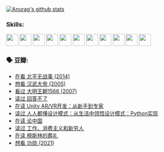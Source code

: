 
[![Anurag's github stats](https://github-readme-stats.vercel.app/api?username=w940853815)](https://github.com/anuraghazra/github-readme-stats)

### Skills:

<code><img height="32" src="https://cdn.jsdelivr.net/npm/simple-icons@v5/icons/python.svg"></code>
<code><img height="32" src="https://cdn.jsdelivr.net/npm/simple-icons@v5/icons/javascript.svg"></code>
<code><img height="32" src="https://cdn.jsdelivr.net/npm/simple-icons@v5/icons/django.svg"></code>
<code><img height="32" src="https://cdn.jsdelivr.net/npm/simple-icons@v5/icons/flask.svg"></code>
<code><img height="32" src="https://cdn.jsdelivr.net/npm/simple-icons@v5/icons/vuetify.svg"></code>
<code><img height="32" src="https://cdn.jsdelivr.net/npm/simple-icons@v5/icons/git.svg"></code>
<code><img height="32" src="https://cdn.jsdelivr.net/npm/simple-icons@v5/icons/docker.svg"></code>
<code><img height="32" src="https://cdn.jsdelivr.net/npm/simple-icons@v5/icons/postgresql.svg"></code>
<code><img height="32" src="https://cdn.jsdelivr.net/npm/simple-icons@v5/icons/elasticsearch.svg"></code>
<code><img height="32" src="https://cdn.jsdelivr.net/npm/simple-icons@v5/icons/macos.svg"></code>
<code><img height="32" src="https://cdn.jsdelivr.net/npm/simple-icons@v5/icons/linux.svg"></code>

### 🗣 豆瓣:

<!-- DOUBAN-ACTIVITIES:START -->
- [在看 北平无战事‎ (2014)](https://www.douban.com/people/136069238/status/3821449886/?_i=49053182)
- [想看 汉武大帝‎ (2005)](https://www.douban.com/people/136069238/status/3821405621/?_i=49053182)
- [看过 大明王朝1566‎ (2007)](https://www.douban.com/people/136069238/status/3821396719/?_i=49053182)
- [读过 回答不了](https://www.douban.com/people/136069238/status/3812155932/?_i=49053182)
- [在读 Unity AR/VR开发：从新手到专家](https://www.douban.com/people/136069238/status/3810864648/?_i=49053182)
- [读过 人人都懂设计模式：从生活中领悟设计模式：Python实现](https://www.douban.com/people/136069238/status/3806334005/?_i=49053182)
- [在读 论中国](https://www.douban.com/people/136069238/status/3805671678/?_i=49053182)
- [读过 工作、消费主义和新穷人](https://www.douban.com/people/136069238/status/3803834644/?_i=49053182)
- [在读 穆斯林的葬礼](https://www.douban.com/people/136069238/status/3802824932/?_i=49053182)
- [想看 功勋‎ (2021)](https://www.douban.com/people/136069238/status/3802127044/?_i=49053182)
<!-- DOUBAN-ACTIVITIES:END -->
<!--
**w940853815/w940853815** is a ✨ _special_ ✨ repository because its `README.md` (this file) appears on your GitHub profile.

Here are some ideas to get you started:

- 🔭 I’m currently working on ...
- 🌱 I’m currently learning ...
- 👯 I’m looking to collaborate on ...
- 🤔 I’m looking for help with ...
- 💬 Ask me about ...
- 📫 How to reach me: ...
- 😄 Pronouns: ...
- ⚡ Fun fact: ...
-->
